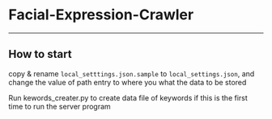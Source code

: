 # Facial-Expression-Crawler
---
## How to start
copy & rename `local_setttings.json.sample` to `local_settings.json`, and
change the value of path entry to where you what the data to be stored

Run kewords_creater.py to create data file of keywords
if this is the first time to run the server program